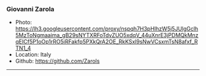 ### Giovanni Zarola
- Photo: https://lh3.googleusercontent.com/proxy/nspqh7H3pHIhzW5j5JUlgGclh5MzToNgmaaima_gB29sNYTXRFoTdvZUO5xdqV_44uXnrE3jPDMQkMnzqEICf5P1oOp1rRO5iRFakfp5PXkQrA2OE_RkKSxl9sNwVCsxmTsN8afxf_RTN1_4
- Location: Italy
- Github: https://github.com/Zarols
***
